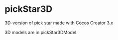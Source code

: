 # pickStar3D
3D-version of pick star made with Cocos Creator 3.x

3D models are in pickStar3DModel.
